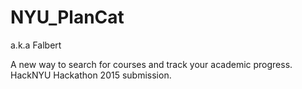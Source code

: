 # NYU_PlanCat
a.k.a Falbert

A new way to search for courses and track your academic progress. HackNYU Hackathon 2015 submission.

